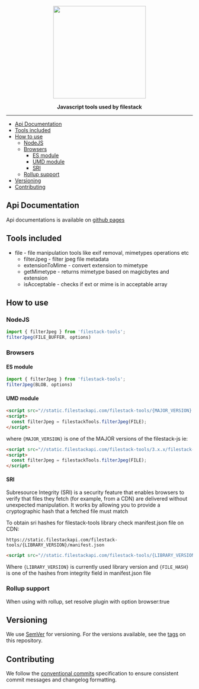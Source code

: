<p align="center">
  <a href="https://www.filestack.com"><img src="https://static.filestackapi.com/filestack.svg?refresh" align="center" width="250" /></a>
</p>
<p align="center">
  <strong>Javascript tools used by filestack</strong>
</p>
<hr/>

- [Api Documentation](#api-documentation)
- [Tools included](#tools-included)
- [How to use](#how-to-use)
  - [NodeJS](#nodejs)
  - [Browsers](#browsers)
    - [ES module](#es-module)
    - [UMD module](#umd-module)
    - [SRI](#sri)
  - [Rollup support](#rollup-support)
- [Versioning](#versioning)
- [Contributing](#contributing)

## Api Documentation
Api documentations is available on <a href="https://filestack.github.io/js-filestack-tools">github pages</a>

## Tools included
- file - file manipulation tools like exif removal, mimetypes operations etc
  - filterJpeg - filter jpeg file metadata
  - extensionToMime - convert extension to mimetype
  - getMimetype - returns mimetype based on magicbytes and extension
  - isAcceptable - checks if ext or mime is in acceptable array

## How to use

### NodeJS
```js
import { filterJpeg } from 'filestack-tools';
filterJpeg(FILE_BUFFER, options)
```

### Browsers

#### ES module
```js
import { filterJpeg } from 'filestack-tools';
filterJpeg(BLOB, options)
```

#### UMD module
```HTML
<script src="//static.filestackapi.com/filestack-tools/{MAJOR_VERSION}.x.x/filestack-tools.min.js" crossorigin="anonymous"></script>
<script>
  const filterJpeg = filestackTools.filterJpeg(FILE);
</script>
```

where ```{MAJOR_VERSION}``` is one of the MAJOR versions of the filestack-js ie:
```HTML
<script src="//static.filestackapi.com/filestack-tools/3.x.x/filestack-tools.min.js" crossorigin="anonymous"></script>
<script>
  const filterJpeg = filestackTools.filterJpeg(FILE);
</script>
```


#### SRI
Subresource Integrity (SRI) is a security feature that enables browsers to verify that files they fetch (for example, from a CDN) are delivered without unexpected manipulation. It works by allowing you to provide a cryptographic hash that a fetched file must match

To obtain sri hashes for filestack-tools library check manifest.json file on CDN:

```
https://static.filestackapi.com/filestack-tools/{LIBRARY_VERSION}/manifest.json
```

```HTML
<script src="//static.filestackapi.com/filestack-tools/{LIBRARY_VERSION}/filestack-tools.min.js" integrity="{FILE_HASH}" crossorigin="anonymous"></script>
```

Where ```{LIBRARY_VERSION}``` is currently used library version and ```{FILE_HASH}``` is one of the hashes from integrity field in manifest.json file


### Rollup support
When using with rollup, set resolve plugin with option browser:true

## Versioning

We use [SemVer](http://semver.org/) for versioning. For the versions available, see the [tags](https://github.com/filestack/js-filestack-tools/tags) on this repository.

## Contributing

We follow the [conventional commits](https://conventionalcommits.org/) specification to ensure consistent commit messages and changelog formatting.
